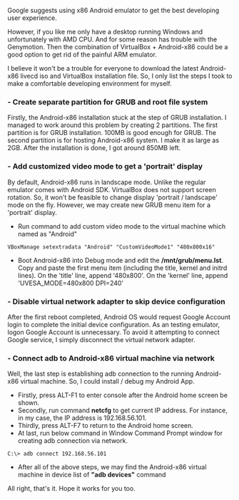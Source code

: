 Google suggests using x86 Android emulator to get the best developing user experience.

However, if you like me only have a desktop running Windows and unfortunately with AMD CPU. 
And for some reason has trouble with the Genymotion.
Then the combination of VirtualBox + Android-x86 could be a good option to get rid of the painful ARM emulator.

I believe it won't be a trouble for everyone to download the latest Android-x86 livecd iso and VirtualBox installation file.
So, I only list the steps I took to make a comfortable developing environment for myself.

### - Create separate partition for GRUB and root file system

Firstly, the Android-x86 installation stuck at the step of GRUB installation.
I managed to work around this problem by creating 2 partitions.
The first partition is for GRUB installation. 100MB is good enough for GRUB.
The second partition is for hosting Android-x86 system. I make it as large as 2GB.
After the installation is done, I got around 850MB left.

### - Add customized video mode to get a 'portrait' display

By default, Android-x86 runs in landscape mode. Unlike the regular emulator comes with Android SDK.
VirtualBox does not support screen rotation. So, it won't be feasible to change display 'portrait / landscape' mode 
on the fly.
However, we may create new GRUB menu item for a 'portrait' display.

- Run command to add custom video mode to the virtual machine which named as "Android"
```	
VBoxManage setextradata "Android" "CustomVideoMode1" "480x800x16"
```

- Boot Android-x86 into Debug mode and edit the **/mnt/grub/menu.lst**.
Copy and paste the first menu item (including the title, kernel and initrd lines). 
On the 'title' line, append '480x800'. On the 'kernel' line, append 'UVESA_MODE=480x800 DPI=240' 

### - Disable virtual network adapter to skip device configuration

After the first reboot completed, Android OS would request Google Account login to complete the initial device configuration.
As an testing emulator, logon Google Account is unnecessary. To avoid it attempting to connect Google service, 
I simply disconnect the virtual network adapter.

### - Connect adb to Android-x86 virtual machine via network

Well, the last step is establishing adb connection to the running Android-x86 virtual machine.
So, I could install / debug my Android App.

- Firstly, press ALT-F1 to enter console after the Android home screen be shown.
- Secondly, run command  **netcfg** to get current IP address. For instance, in my case, the IP address is 192.168.56.101.
- Thirdly, press ALT-F7 to return to the Android home screen.
- At last, run below command in Window Command Prompt window for creating adb connection via network.
```
C:\> adb connect 192.168.56.101
```
- After all of the above steps, we may find the Android-x86 virtual machine in device list of **"adb devices"** command

All right, that's it. Hope it works for you too.

<!--eof-->